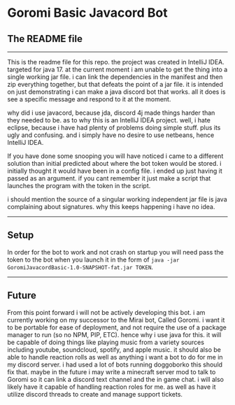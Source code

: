 # Goromi Basic Javacord Bot
## The README file
___

This is the readme file for this repo. the project was created in IntelliJ IDEA. targeted for java 17. at the current moment i am unable to get the thing into a single working jar file. i can link the dependencies in the manifest and then zip everything together, but that defeats the point of a jar file. it is intended on just demonstrating i can make a java discord bot that works. all it does is see a specific message and respond to it at the moment.

why did i use javacord, because jda, discord 4j made things harder than they needed to be. as to why this is an IntelliJ IDEA project. well, i hate eclipse, because i have had plenty of problems doing simple stuff. plus its ugly and confusing. and i simply have no desire to use netbeans, hence IntelliJ IDEA.

If you have done some snooping you will have noticed i came to a different solution than initial predicted about where the bot token would be stored. i initially thought it would have been in a config file. i ended up just having it passed as an argument. if you cant remember it just make a script that launches the program with the token in the script.

i should mention the source of a singular working independent jar file is java complaining about signatures. why this keeps happening i have no idea.

___
## Setup
In order for the bot to work and not crash on startup you will need pass the token to the bot when you launch it in the form of `java -jar GoromiJavacordBasic-1.0-SNAPSHOT-fat.jar TOKEN`.
___ 
## Future
From this point forward i will not be actively developing this bot. i am currently working on my successor to the Mirai bot, Called Goromi. i want it to be portable for ease of deployment, and not require the use of a package manager to run (so no NPM, PIP, ETC). hence why i use java for this. it will be capable of doing things like playing music from a variety sources including youtube, soundcloud, spotify, and apple music. it should also be able to handle reaction rolls as well as anything i want a bot to do for me in my discord server. i had used a lot of bots running doggoborko this should fix that. maybe in the future i may write a minecraft server mod to talk to Goromi so it can link a discord text channel and the in game chat.  i will also likely have it capable of handling reaction roles for me. as well as have it utilize discord threads to create and manage support tickets. 
